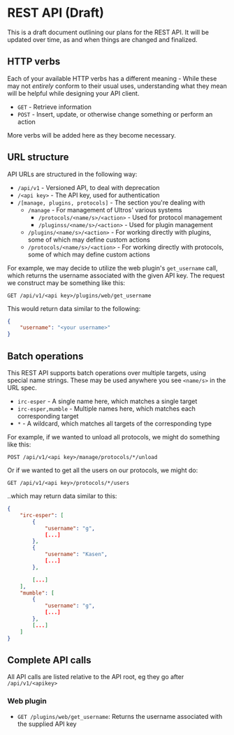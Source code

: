 REST API (Draft)
================

This is a draft document outlining our plans for the REST API. It will be
updated over time, as and when things are changed and finalized.

HTTP verbs
----------

Each of your available HTTP verbs has a different meaning - While these may
not *entirely* conform to their usual uses, understanding what they mean will
be helpful while designing your API client.

* `GET` - Retrieve information
* `POST` - Insert, update, or otherwise change something or perform an action

More verbs will be added here as they become necessary.

URL structure
-------------

API URLs are structured in the following way:

* `/api/v1` - Versioned API, to deal with deprecation
* `/<api key>` - The API key, used for authentication
* `/[manage, plugins, protocols]` - The section you're dealing with
    * `/manage` - For management of Ultros' various systems
        * `/protocols/<name/s>/<action>` - Used for protocol management
        * `/pluginss/<name/s>/<action>` - Used for plugin management
    * `/plugins/<name/s>/<action>` - For working directly with plugins, some of
      which may define custom actions
    * `/protocols/<name/s>/<action>` - For working directly with protocols, some
      of which may define custom actions

For example, we may decide to utilize the web plugin's `get_username` call,
which returns the username associated with the given API key. The request we
construct may be something like this:

`GET /api/v1/<api key>/plugins/web/get_username`

This would return data similar to the following:

```json
{
    "username": "<your username>"
}
```

Batch operations
----------------

This REST API supports batch operations over multiple targets, using special
name strings. These may be used anywhere you see `<name/s>` in the URL spec.

* `irc-esper` - A single name here, which matches a single target
* `irc-esper,mumble` - Multiple names here, which matches each corresponding target
* `*` - A wildcard, which matches all targets of the corresponding type

For example, if we wanted to unload all protocols, we might do something like this:

`POST /api/v1/<api key>/manage/protocols/*/unload`

Or if we wanted to get all the users on our protocols, we might do:

`GET /api/v1/<api key>/protocols/*/users`

..which may return data similar to this:

```json
{
    "irc-esper": [
        {
            "username": "g",
            [...]
        },
        {
            "username": "Kasen",
            [...]
        },

        [...]
    ],
    "mumble": [
        {
            "username": "g",
            [...]
        },
        [...]
    ]
}
```

Complete API calls
------------------

All API calls are listed relative to the API root, eg they go after
`/api/v1/<apikey>`

### Web plugin

* `GET /plugins/web/get_username`: Returns the username associated with the supplied API key
